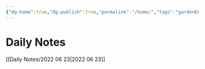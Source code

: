 ```yaml
---
{"dg-home":true,"dg-publish":true,"permalink":"/home/","tags":"gardenEntry","dgHomeLink":true,"dgPassFrontmatter":true}
---
```


# Daily Notes
[[Daily Notes/2022 06 23|2022 06 23]]
